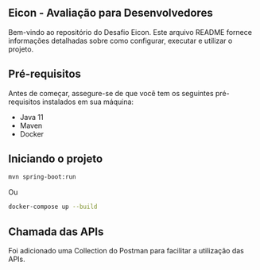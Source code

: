 ## Eicon - Avaliação para Desenvolvedores
Bem-vindo ao repositório do Desafio Eicon. Este arquivo README fornece informações detalhadas sobre como configurar, executar e utilizar o projeto.

## Pré-requisitos
Antes de começar, assegure-se de que você tem os seguintes pré-requisitos instalados em sua máquina:

* Java 11
* Maven
* Docker

## Iniciando o projeto

```bash
mvn spring-boot:run
```

Ou

```bash
docker-compose up --build
```

## Chamada das APIs
Foi adicionado uma Collection do Postman para facilitar a utilização das APIs.
